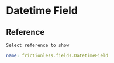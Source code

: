 # Datetime Field

## Reference

```markdown tabs=Select
Select reference to show
```

```yaml reference tabs=DatetimeField
name: frictionless.fields.DatetimeField
```
